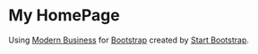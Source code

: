# My HomePage

Using [Modern Business](http://startbootstrap.com/template-overviews/modern-business/) for [Bootstrap](http://getbootstrap.com/) created by [Start Bootstrap](http://startbootstrap.com/). 
